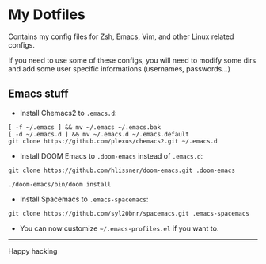 # My Dotfiles

Contains my config files for Zsh, Emacs, Vim, and other Linux related configs.

If you need to use some of these configs, you will need to modify some dirs and add some user specific informations (usernames, passwords...)

## Emacs stuff
- Install Chemacs2 to `.emacs.d`:
```shell
[ -f ~/.emacs ] && mv ~/.emacs ~/.emacs.bak
[ -d ~/.emacs.d ] && mv ~/.emacs.d ~/.emacs.default
git clone https://github.com/plexus/chemacs2.git ~/.emacs.d
```

- Install DOOM Emacs to `.doom-emacs` instead of `.emacs.d`:
```shell
git clone https://github.com/hlissner/doom-emacs.git .doom-emacs

./doom-emacs/bin/doom install
```

- Install Spacemacs to `.emacs-spacemacs`:
```shell
git clone https://github.com/syl20bnr/spacemacs.git .emacs-spacemacs
```

- You can now customize `~/.emacs-profiles.el` if you want to.

---
Happy hacking
